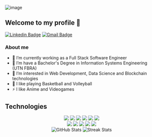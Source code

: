 ![image](https://user-images.githubusercontent.com/25493851/189450872-1d886377-a98b-412e-b47c-6ebed75745c2.png)
## Welcome to my profile 👋

[![Linkedin Badge](https://img.shields.io/badge/-LinkedIn-blue?style=flat&logo=Linkedin&logoColor=white&link=https://www.linkedin.com/in/mauro-cicerchia/)](https://www.linkedin.com/in/mauro-cicerchia/)
[![Gmail Badge](https://img.shields.io/badge/-Email-c14438?style=flat&logo=Gmail&logoColor=white&link=mailto:maurocicerchia98@gmail.com)](mailto:maurocicerchia98@gmail.com)

### About me

- 🔭 I’m currently working as a Full Stack Software Engineer
- 📖 I’m have a Bachelor's Degree in Information Systems Engineering (UTN FBRA)
- 🍋 I’m interested in Web Development, Data Science and Blockchain technologies
- 🏀 I like playing Basketball and Volleyball
- ⚡ I like Anime and Videogames

## Technologies

<div align="center">
  <img src="https://img.shields.io/badge/React-20232A?style=for-the-badge&logo=react&logoColor=61DAFB"/>
  <img src="https://img.shields.io/badge/Redux-593D88?style=for-the-badge&logo=redux&logoColor=white"/>
  <img src="https://img.shields.io/badge/TypeScript-007ACC?style=for-the-badge&logo=typescript&logoColor=white"/>
  <img src="https://img.shields.io/badge/node.js%20-%2343853D.svg?&style=for-the-badge&logo=node.js&logoColor=white"/>
  <img src="https://img.shields.io/badge/.NET-5C2D91?style=for-the-badge&logo=.net&logoColor=white"/>
  <img src="https://img.shields.io/badge/MongoDB-4EA94B?style=for-the-badge&logo=mongodb&logoColor=white"/>
  <br>
  <img src="https://img.shields.io/badge/PostgreSQL-316192?style=for-the-badge&logo=postgresql&logoColor=white"/>
  <img src="https://img.shields.io/badge/Docker-0089D6?style=for-the-badge&logo=docker&logoColor=white"/>
  <img src="https://img.shields.io/badge/Kubernetes-0F3074?style=for-the-badge&logo=kubernetes&logoColor=white"/>
  <img src="https://img.shields.io/badge/Amazon_AWS-232F3E?style=for-the-badge&logo=amazon-aws&logoColor=white"/>
  <img src="https://img.shields.io/badge/Microsoft_Azure-0089D6?style=for-the-badge&logo=microsoft-azure&logoColor=white"/>
  
</div>

<div align="center">
    <img width="auto" src ="https://github-readme-stats.vercel.app/api?username=maurocicerchia&show_icons=true&count_private=true&theme=tokyonight&hide_border=true&bg_color=00000000" alt="GitHub Stats">
    <img width="auto" src="https://github-readme-streak-stats.herokuapp.com?user=maurocicerchia&theme=tokyonight&hide_border=true&background=FFFFFF00" alt="Streak Stats">
</div>

<!--
**MauroCicerchia/MauroCicerchia** is a ✨ _special_ ✨ repository because its `README.md` (this file) appears on your GitHub profile.

Here are some ideas to get you started:


-->
